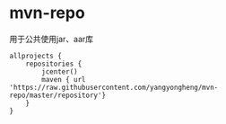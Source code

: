 # mvn-repo
用于公共使用jar、aar库

``` 
allprojects {
    repositories {
        jcenter()
        maven { url 'https://raw.githubusercontent.com/yangyongheng/mvn-repo/master/repository'}
    }
}
``` 

